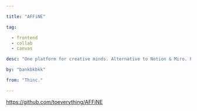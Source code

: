 ```yaml
---

title: "AFFiNE" 

tag: 

  - frontend
  - collab
  - canvas 

desc: "One platform for creative minds. Alternative to Notion & Miro. Privacy-focused, open-source." 

by: "bankbkbkk" 

from: "Thinc." 

---
```




https://github.com/toeverything/AFFiNE 

